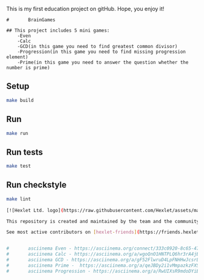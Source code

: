 This is my first education project on gitHub. Hope, you enjoy it!

	#		BrainGames
	
	## This project includes 5 mini games: 
		-Even
		-Calc
		-GСD(in this game you need to find greatest common divisor)
		-Progression(in this game you need to find missing progression element)
		-Prime(in this game you need to answer the question whether the number is prime)
## Setup

```bash
make build
```

## Run

```bash
make run
```

## Run tests

```bash
make test
```

## Run checkstyle

```bash
make lint
   
[![Hexlet Ltd. logo](https://raw.githubusercontent.com/Hexlet/assets/master/images/hexlet_logo128.png)](https://hexlet.io/?utm_source=github&utm_medium=link&utm_campaign=java-package)

This repository is created and maintained by the team and the community of Hexlet, an educational project. [Read more about Hexlet](https://hexlet.io/?utm_source=github&utm_medium=link&utm_campaign=java-package).

See most active contributors on [hexlet-friends](https://friends.hexlet.io/).


#       asciinema Even - https://asciinema.org/connect/333c0920-8c65-4799-b79e-0ac8782264a9
#       asciinema Calc - https://asciinema.org/a/wgoQnO1HNTPLQ6hr3rA4jBVSm
#       asciinema GCD - https://asciinema.org/a/gF52FlwruD4LpFNHHwJcsrLs8
#       asciinema Prime -  https://asciinema.org/a/qeJBDy2i1vMmpazkzFXSdgFTq
#       asciinema Progression - https://asciinema.org/a/RwUIXsR9mdoDYiBSEnpdMCJPX

